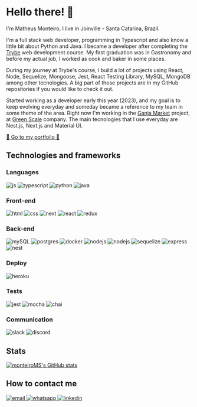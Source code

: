 <h1>Hello there! 👋</h1>

<p>I'm Matheus Monteiro, I live in Joinville - Santa Catarina, Brazil.</p>

<p>I'm a full stack web developer, programming in Typescript and also know a little bit about Python and Java. I became a developer after completing the <a href="https://www.betrybe.com" target="_blank" rel="noopener noreferrer">Trybe</a> web development course. My first graduation was in Gastronomy and before my actual job, I worked as cook and baker in some places.</p>

<p>During my journey at Trybe's course, I build a lot of projects using React, Node, Sequelize, Mongoose, Jest, React Testing Library, MySQL, MongoDB among other tecnologies. A big part of those projects are in my GitHub repositories if you would like to check it out.</p>

<p>Started working as a developer early this year (2023), and my goal is to keep evolving everyday and someday became a reference to my team in some theme of the area. Right now I'm working in the <a href="https://www.ganjamarket.com.br" target="_blank" rel="noopener noreferrer">Ganja Market</a> project, at <a href="https://www.greenscale.com.br" target="_blank" rel="noopener noreferrer">Green Scale</a> company. The main tecnologies that I use everyday are Nest.js, Next.js and Material UI.</p>

<p>
  <a href="https://monteiroms.github.io/portfolio/" rel="noopener noreferrer" target="_blank">
    🚀 Go to my portfolio 🚀
  </a> 
</p>

<h2>Technologies and frameworks</h2>

<h3>Languages</h3>
<span>
  <img src="https://img.shields.io/badge/JavaScript-323330?style=for-the-badge&logo=javascript&logoColor=F7DF1E" alt="js"/>
</span>
<span>
  <img src="https://img.shields.io/badge/TypeScript-007ACC?style=for-the-badge&logo=typescript&logoColor=white" alt="typescript"/>
</span>
<span>
  <img src="https://img.shields.io/badge/python-3670A0?style=for-the-badge&logo=python&logoColor=ffdd54" alt="python"/>
</span>
<span>
  <img src="https://img.shields.io/badge/java-%23ED8B00.svg?style=for-the-badge&logo=openjdk&logoColor=white" alt="java"/>
</span>

<h3>Front-end</h3>
<span>
  <img src="https://img.shields.io/badge/HTML5-E34F26?style=for-the-badge&logo=html5&logoColor=white" alt="html"/>
</span>
<span>
  <img src="https://img.shields.io/badge/CSS3-1572B6?style=for-the-badge&logo=css3&logoColor=white" alt="css"/>
</span>
<span>
  <img src="https://img.shields.io/badge/Next-black?style=for-the-badge&logo=next.js&logoColor=white" alt="next"/>
</span>
<span>
  <img src="https://img.shields.io/badge/React-20232A?style=for-the-badge&logo=react&logoColor=61DAFB" alt="react"/>
</span>
<span>
  <img src="https://img.shields.io/badge/Redux-593D88?style=for-the-badge&logo=redux&logoColor=white" alt="redux"/>
</span>

<h3>Back-end</h3>
<span>
  <img src="https://img.shields.io/badge/MySQL-005C84?style=for-the-badge&logo=mysql&logoColor=white" alt="mySQL"/>
</span>
<span>
  <img src="https://img.shields.io/badge/postgres-%23316192.svg?style=for-the-badge&logo=postgresql&logoColor=white" alt="postgres"/>
</span>
<span>
  <img src="https://img.shields.io/badge/Docker-2CA5E0?style=for-the-badge&logo=docker&logoColor=white" alt="docker"/>
</span>
<span>
  <img src="https://img.shields.io/badge/Node.js-339933?style=for-the-badge&logo=nodedotjs&logoColor=white" alt="nodejs"/>
</span>
<span>
  <img src="https://img.shields.io/badge/nestjs-%23E0234E.svg?style=for-the-badge&logo=nestjs&logoColor=white" alt="nodejs"/>
</span>
<span>
  <img src="https://img.shields.io/badge/Sequelize-52B0E7?style=for-the-badge&logo=Sequelize&logoColor=white" alt="sequelize"/>
</span>
<span>
  <img src="https://img.shields.io/badge/Express.js-000000?style=for-the-badge&logo=express&logoColor=white" alt="express"/>
</span>
<span>
  <img src="https://img.shields.io/badge/MongoDB-%234ea94b.svg?style=for-the-badge&logo=mongodb&logoColor=white" alt="nest"/>
</span>
<h3>Deploy</h3>
<span>
  <img src="https://img.shields.io/badge/Heroku-430098?style=for-the-badge&logo=heroku&logoColor=white" alt="heroku"/>
</span>

<h3>Tests</h3>
<span>
  <img src="https://img.shields.io/badge/Jest-C21325?style=for-the-badge&logo=jest&logoColor=white" alt="jest"/>
</span>
<span>
  <img src="https://img.shields.io/badge/Mocha-8D6748?style=for-the-badge&logo=Mocha&logoColor=white" alt="mocha"/>
</span>
<span>
  <img src="https://img.shields.io/badge/chai-A30701?style=for-the-badge&logo=chai&logoColor=white" alt="chai"/>
</span>

<h3>Communication</h3>
<span>
  <img src="https://img.shields.io/badge/Slack-4A154B?style=for-the-badge&logo=slack&logoColor=white" alt="slack"/>
</span>
<span>
  <img src="https://img.shields.io/badge/Discord-%235865F2.svg?style=for-the-badge&logo=discord&logoColor=white" alt="discord"/>
</span>


<h2>Stats</h2>
                                                                                                                 
[![monteiroMS's GitHub stats](https://github-readme-stats.vercel.app/api?username=monteiroms&count_private=true&show_icons=true&theme=synthwave)](https://github.com/monteiroms/github-readme-stats)

<h2>How to contact me</h2>
                                                                                                                 
<a href="mailto:matheuschran@hotmail.com">
  <img src="https://img.shields.io/badge/Microsoft_Outlook-0078D4?style=for-the-badge&logo=microsoft-outlook&logoColor=white" alt="email"/>
</a>
                                                                                                                 
<a href="https://contate.me/monteiro.ms" rel="noopener noreferrer" target="_blank">
  <img src="https://img.shields.io/badge/WhatsApp-25D366?style=for-the-badge&logo=whatsapp&logoColor=white" alt="whatsapp"/>
</a>

<a href="https://www.linkedin.com/in/monteiroms/" rel="noopener noreferrer" target="_blank">
  <img src="https://img.shields.io/badge/LinkedIn-0077B5?style=for-the-badge&logo=linkedin&logoColor=white" alt="linkedin"/>
</a>

